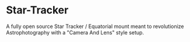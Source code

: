 # Star-Tracker
A fully open source Star Tracker / Equatorial mount meant to revolutionize Astrophotography with a "Camera And Lens" style setup.

